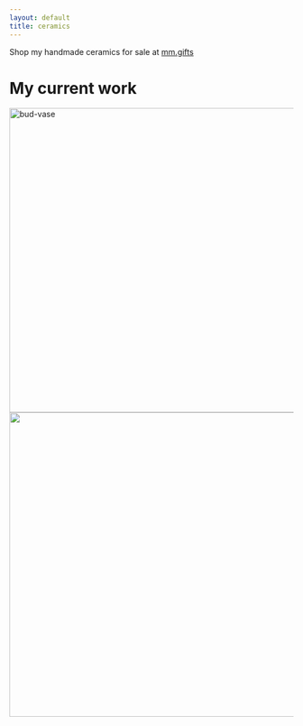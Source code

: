 ```yaml
---
layout: default
title: ceramics
---
```

Shop my handmade ceramics for sale at [mm.gifts](https://mm.gifts) 
<a href=https://mm.gifts>
</a>
<h1>My current work</h1>
 <img src="https://cdn.shopify.com/s/files/1/0588/5372/0261/files/PXL_20201015_011805532.PORTRAIT.jpg?v=1627086661" alt="bud-vase"
	title="bud vase" width="721" height="540"/>
 <img src="../../images/IMG_1850.jpg" width="721" height="540"/>

